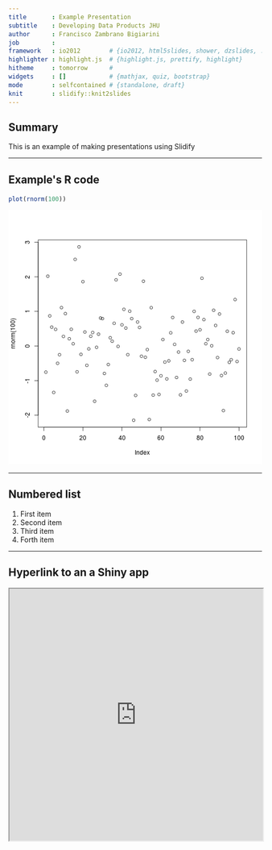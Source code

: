 ```yaml
---
title       : Example Presentation 
subtitle    : Developing Data Products JHU
author      : Francisco Zambrano Bigiarini
job         : 
framework   : io2012        # {io2012, html5slides, shower, dzslides, ...}
highlighter : highlight.js  # {highlight.js, prettify, highlight}
hitheme     : tomorrow      # 
widgets     : []            # {mathjax, quiz, bootstrap}
mode        : selfcontained # {standalone, draft}
knit        : slidify::knit2slides
---
```


## Summary

This is an example of making presentations using Slidify

---

## Example's R code


```r
plot(rnorm(100))
```

![plot of chunk unnamed-chunk-1](assets/fig/unnamed-chunk-1-1.png)

---

## Numbered list 

1. First item
2. Second item
3. Third item
4. Forth item

---

## Hyperlink to an a Shiny app

<iframe src="https://frzambra.shinyapps.io/shinyapp/" width=100% height=500 allowtransparency="true"> </iframe>
